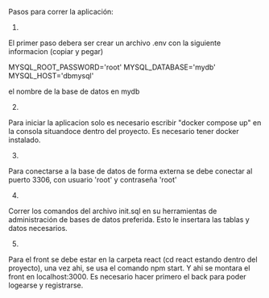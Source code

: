 Pasos para correr la aplicación:

1)

El primer paso debera ser crear un archivo .env con la siguiente informacion (copiar y pegar)

MYSQL_ROOT_PASSWORD='root'
MYSQL_DATABASE='mydb'
MYSQL_HOST='dbmysql'

el nombre de la base de datos en mydb

2)

Para iniciar la aplicacion solo es necesario escribir "docker compose up" en la consola situandoce dentro del proyecto. Es necesario tener docker instalado.

3)

Para conectarse a la base de datos de forma externa se debe conectar al puerto 3306, con usuario 'root' y contraseña 'root'

4)

Correr los comandos del archivo init.sql en su herramientas de administración de bases de datos preferida. Esto le insertara las tablas y datos necesarios.

5)

Para el front se debe estar en la carpeta react (cd react estando dentro del proyecto), una vez ahi, se usa el comando npm start. Y ahi se montara el front en localhost:3000. Es necesario hacer primero el back para poder logearse y registrarse.
